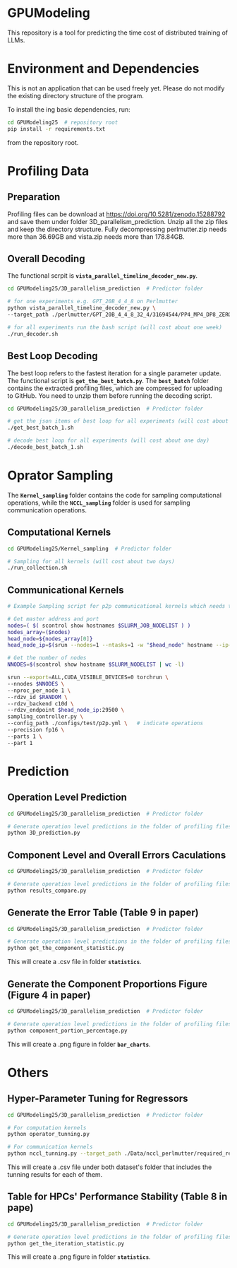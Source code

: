 # GPUModeling

This repository is a tool for predicting the time cost of distributed training of LLMs.



# Environment and Dependencies

This is not an application that can be used freely yet. Please do not modify the existing directory structure of the program.

To install the ing basic dependencies, run:

```bash
cd GPUModeling25  # repository root
pip install -r requirements.txt
```

from the repository root.


# Profiling Data

## Preparation

Profiling files can be download at https://doi.org/10.5281/zenodo.15288792 and save them under folder 3D_parallelism_prediction. Unzip all the zip files and keep the directory structure. Fully decompressing perlmutter.zip needs more than 36.69GB and vista.zip needs more than 178.84GB. 


## Overall Decoding
The functional scrpit is **`vista_parallel_timeline_decoder_new.py`**. 

```bash
cd GPUModeling25/3D_parallelism_prediction  # Predictor folder

# for one experiments e.g. GPT_20B_4_4_8 on Perlmutter
python vista_parallel_timeline_decoder_new.py \
--target_path ./perlmutter/GPT_20B_4_4_8_32_4/31694544/PP4_MP4_DP8_ZERO1

# for all experiments run the bash script (will cost about one week)
./run_decoder.sh
```

## Best Loop Decoding
The best loop refers to the fastest iteration for a single parameter update. The functional script is **`get_the_best_batch.py`**. The **`best_batch`** folder contains the extracted profiling files, which are compressed for uploading to GitHub. You need to unzip them before running the decoding script.
```bash
cd GPUModeling25/3D_parallelism_prediction  # Predictor folder

# get the json items of best loop for all experiments (will cost about one day)
./get_best_batch_1.sh

# decode best loop for all experiments (will cost about one day)
./decode_best_batch_1.sh
```

# Oprator Sampling
The **`Kernel_sampling`** folder contains the code for sampling computational operations, while the **`NCCL_sampling`** folder is used for sampling communication operations.

## Computational Kernels
```bash
cd GPUModeling25/Kernel_sampling  # Predictor folder

# Sampling for all kernels (will cost about two days)
./run_collection.sh
```

## Communicational Kernels
```bash
# Example Sampling script for p2p communicational kernels which needs to be integrated with slurm script

# Get master address and port
nodes=( $( scontrol show hostnames $SLURM_JOB_NODELIST ) )
nodes_array=($nodes)
head_node=${nodes_array[0]}
head_node_ip=$(srun --nodes=1 --ntasks=1 -w "$head_node" hostname --ip-address)

# Get the number of nodes
NNODES=$(scontrol show hostname $SLURM_NODELIST | wc -l)

srun --export=ALL,CUDA_VISIBLE_DEVICES=0 torchrun \
--nnodes $NNODES \
--nproc_per_node 1 \
--rdzv_id $RANDOM \
--rdzv_backend c10d \
--rdzv_endpoint $head_node_ip:29500 \
sampling_controller.py \
--config_path ./configs/test/p2p.yml \   # indicate operations
--precision fp16 \
--parts 1 \
--part 1
```

# Prediction

## Operation Level Prediction
```bash
cd GPUModeling25/3D_parallelism_prediction  # Predictor folder

# Generate operation level predictions in the folder of profiling files
python 3D_prediction.py
```

## Component Level and Overall Errors Caculations
```bash
cd GPUModeling25/3D_parallelism_prediction  # Predictor folder

# Generate operation level predictions in the folder of profiling files
python results_compare.py
```

## Generate the Error Table (Table 9 in paper) 
```bash
cd GPUModeling25/3D_parallelism_prediction  # Predictor folder

# Generate operation level predictions in the folder of profiling files
python get_the_component_statistic.py
```
This will create a .csv file in folder **`statistics`**.

## Generate the Component Proportions Figure (Figure 4 in paper) 
```bash
cd GPUModeling25/3D_parallelism_prediction  # Predictor folder

# Generate operation level predictions in the folder of profiling files
python component_portion_percentage.py
```
This will create a .png figure in folder **`bar_charts`**.


# Others
## Hyper-Parameter Tuning for Regressors
```bash
cd GPUModeling25/3D_parallelism_prediction  # Predictor folder

# For computation kernels
python operator_tunning.py

# For communication kernels
python nccl_tunning.py --target_path ./Data/nccl_perlmutter/required_renamed
```
This will create a .csv file under both dataset's folder that includes the tunning results for each of them.

## Table for HPCs' Performance Stability (Table 8 in pape)
```bash
cd GPUModeling25/3D_parallelism_prediction  # Predictor folder

# Generate operation level predictions in the folder of profiling files
python get_the_iteration_statistic.py
```
This will create a .png figure in folder **`statistics`**.
